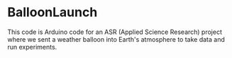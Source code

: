 # BalloonLaunch

This code is Arduino code for an ASR (Applied Science Research) project where we sent a weather balloon into Earth's atmosphere to take data and run experiments.
